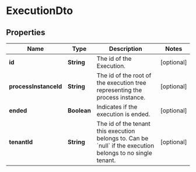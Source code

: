

# ExecutionDto

## Properties

Name | Type | Description | Notes
------------ | ------------- | ------------- | -------------
**id** | **String** | The id of the Execution. |  [optional]
**processInstanceId** | **String** | The id of the root of the execution tree representing the process instance. |  [optional]
**ended** | **Boolean** | Indicates if the execution is ended. |  [optional]
**tenantId** | **String** | The id of the tenant this execution belongs to. Can be &#x60;null&#x60; if the execution belongs to no single tenant. |  [optional]



